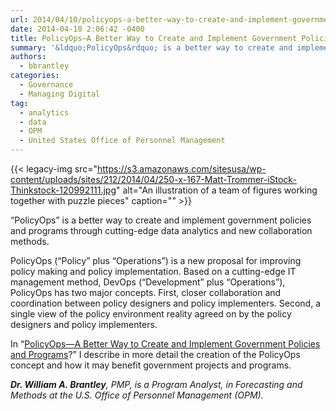 ```yaml
---
url: 2014/04/10/policyops-a-better-way-to-create-and-implement-government-policies-and-programs.md
date: 2014-04-10 2:06:42 -0400
title: PolicyOps—A Better Way to Create and Implement Government Policies and Programs?
summary: '&ldquo;PolicyOps&rdquo; is a better way to create and implement government policies and programs through cutting-edge data analytics and new collaboration methods. PolicyOps (&ldquo;Policy&rdquo; plus &ldquo;Operations&rdquo;) is a new proposal for improving policy making and policy implementation. Based on a cutting-edge IT management method, DevOps (&ldquo;Development&rdquo; plus &ldquo;Operations&rdquo;), PolicyOps has two major concepts. First, closer collaboration'
authors:
  - bbrantley
categories:
  - Governance
  - Managing Digital
tag:
  - analytics
  - data
  - OPM
  - United States Office of Personnel Management
---
```


{{< legacy-img src="https://s3.amazonaws.com/sitesusa/wp-content/uploads/sites/212/2014/04/250-x-167-Matt-Trommer-iStock-Thinkstock-120992111.jpg" alt="An illustration of a team of figures working together with puzzle pieces" caption="" >}} 

“PolicyOps” is a better way to create and implement government policies and programs through cutting-edge data analytics and new collaboration methods.

PolicyOps (“Policy” plus “Operations”) is a new proposal for improving policy making and policy implementation. Based on a cutting-edge IT management method, DevOps (“Development” plus “Operations”), PolicyOps has two major concepts. First, closer collaboration and coordination between policy designers and policy implementers. Second, a single view of the policy environment reality agreed on by the policy designers and policy implementers.

In “[PolicyOps—A Better Way to Create and Implement Government Policies and Programs](http://billbrantley.com/policyops-a-better-way-to-create-and-implement-government-policies-and-programs/)?” I describe in more detail the creation of the PolicyOps concept and how it may benefit government projects and programs.

_**Dr. William A. Brantley**, PMP, is a Program Analyst, in Forecasting and Methods at the U.S. Office of Personnel Management (OPM)._